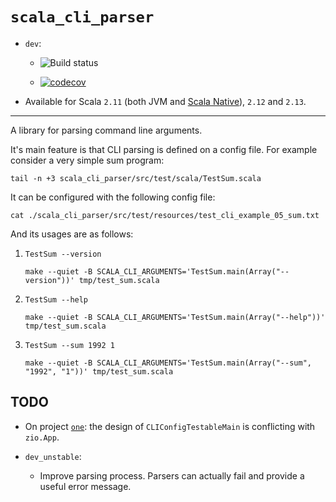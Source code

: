 # `scala_cli_parser`

*   `dev`:

    *   ![Build status](https://travis-ci.org/fmv1992/scala_cli_parser.svg?branch=dev)

    *   [![codecov](https://codecov.io/gh/fmv1992/scala_cli_parser/branch/dev/graph/badge.svg)](https://codecov.io/gh/fmv1992/scala_cli_parser)

*   Available for Scala `2.11` (both JVM and [Scala Native](http://www.scala-native.org/en/latest/user/sbt.html)), `2.12` and `2.13`.

* * *

A library for parsing command line arguments.

It's main feature is that CLI parsing is defined on a config file. For example consider a very simple sum program:

~~~~ {#mycode .scala .numberLines pipe="bash" startFrom="1"}
tail -n +3 scala_cli_parser/src/test/scala/TestSum.scala
~~~~~~~~~~~~~~~~~~~~~~~~~~~~~~~~~~~~~~~~~~~~~~~~~~~~~~~~~~~~~~

It can be configured with the following config file:

~~~~ {#mycode .default .numberLines pipe="bash" startFrom="1"}
cat ./scala_cli_parser/src/test/resources/test_cli_example_05_sum.txt
~~~~~~~~~~~~~~~~~~~~~~~~~~~~~~~~~~~~~~~~~~~~~~~~~~~~~~~~~~~~~~

And its usages are as follows:

1.  ~~~~ {#mycode .default .numberLines startFrom="1"}
    TestSum --version
    ~~~~~~~~~~~~~~~~~~~~~~~~~~~~~~~~~~~~~~~~~~~~~~~~~~~~~~~~~~~~~~

    ~~~~ {#mycode .default .numberLines pipe="bash" startFrom="1"}
    make --quiet -B SCALA_CLI_ARGUMENTS='TestSum.main(Array("--version"))' tmp/test_sum.scala
    ~~~~~~~~~~~~~~~~~~~~~~~~~~~~~~~~~~~~~~~~~~~~~~~~~~~~~~~~~~~~~~

1.  ~~~~ {#mycode .default .numberLines startFrom="1"}
    TestSum --help
    ~~~~~~~~~~~~~~~~~~~~~~~~~~~~~~~~~~~~~~~~~~~~~~~~~~~~~~~~~~~~~~

    ~~~~ {#mycode .default .numberLines pipe="bash" startFrom="1"}
    make --quiet -B SCALA_CLI_ARGUMENTS='TestSum.main(Array("--help"))' tmp/test_sum.scala
    ~~~~~~~~~~~~~~~~~~~~~~~~~~~~~~~~~~~~~~~~~~~~~~~~~~~~~~~~~~~~~~

1.  ~~~~ {#mycode .default .numberLines startFrom="1"}
    TestSum --sum 1992 1
    ~~~~~~~~~~~~~~~~~~~~~~~~~~~~~~~~~~~~~~~~~~~~~~~~~~~~~~~~~~~~~~

    ~~~~ {#mycode .default .numberLines pipe="bash" startFrom="1"}
    make --quiet -B SCALA_CLI_ARGUMENTS='TestSum.main(Array("--sum", "1992", "1"))' tmp/test_sum.scala
    ~~~~~~~~~~~~~~~~~~~~~~~~~~~~~~~~~~~~~~~~~~~~~~~~~~~~~~~~~~~~~~

## TODO

*   On project [`one`](https://github.com/SemanticSugar/one/blob/947e498e0b46ce7a27a5fb2d6e7ba67685c85b7e/one/src/main/scala/One.scala#L15): the design of `CLIConfigTestableMain` is conflicting with `zio.App`.

*   `dev_unstable`:

    *   Improve parsing process. Parsers can actually fail and provide a useful error message.
